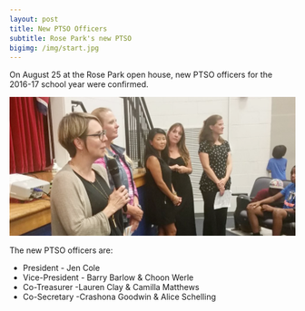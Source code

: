 ```yaml
---
layout: post
title: New PTSO Officers
subtitle: Rose Park's new PTSO
bigimg: /img/start.jpg
---
```


On August 25 at the Rose Park open house, new PTSO officers for the 2016-17 school year were confirmed. 

![pto-board](/img/2016-08-25.pto.png)

The new PTSO officers are:
- President	- Jen Cole
- Vice-President - Barry Barlow & Choon Werle
- Co-Treasurer -Lauren Clay & Camilla Matthews
- Co-Secretary -Crashona Goodwin & Alice Schelling


